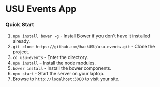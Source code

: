# USU Events App

### Quick Start

1. `npm install bower -g` - Install Bower if you don't have it installed already.
2. `git clone https://github.com/hackUSU/usu-events.git` - Clone the project.
3. `cd usu-events` - Enter the directory.
4. `npm install` - Install the node modules.
5. `bower install` - Install the bower components.
6. `npm start` - Start the server on your laptop.
7. Browse to `http://localhost:3000` to visit your site.
